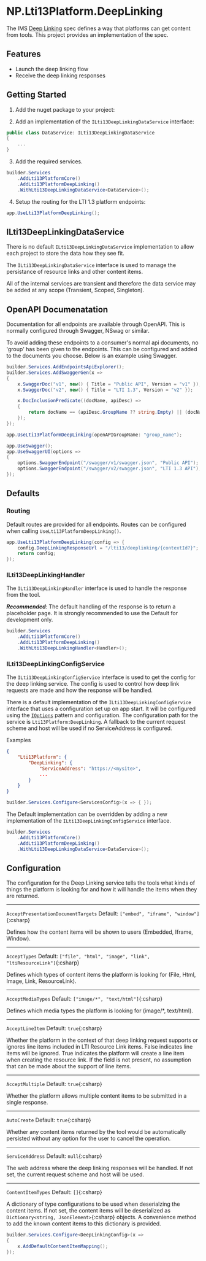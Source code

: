 ﻿# NP.Lti13Platform.DeepLinking

The IMS [Deep Linking](https://www.imsglobal.org/spec/lti-dl/v2p0) spec defines a way that platforms can get content from tools. This project provides an implementation of the spec.

## Features

- Launch the deep linking flow
- Receive the deep linking responses

## Getting Started

1. Add the nuget package to your project:

2. Add an implementation of the `ILti13DeepLinkingDataService` interface:

```csharp
public class DataService: ILti13DeepLinkingDataService
{
    ...
}
```

3. Add the required services.

```csharp
builder.Services
    .AddLti13PlatformCore()
    .AddLti13PlatformDeepLinking()
    .WithLti13DeepLinkingDataService<DataService>();
```

4. Setup the routing for the LTI 1.3 platform endpoints:

```csharp
app.UseLti13PlatformDeepLinking();
```

## ILti13DeepLinkingDataService

There is no default `ILti13DeepLinkingDataService` implementation to allow each project to store the data how they see fit.

The `ILti13DeepLinkingDataService` interface is used to manage the persistance of resource links and other content items.

All of the internal services are transient and therefore the data service may be added at any scope (Transient, Scoped, Singleton).

## OpenAPI Documenatation

Documentation for all endpoints are available through OpenAPI. This is normally configured through Swagger, NSwag or similar.

To avoid adding these endpoints to a consumer's normal api documents, no 'group' has been given to the endpoints. This can be configured and added to the documents you choose. Below is an example using Swagger.

```csharp
builder.Services.AddEndpointsApiExplorer();
builder.Services.AddSwaggerGen(x =>
{
    x.SwaggerDoc("v1", new() { Title = "Public API", Version = "v1" });
    x.SwaggerDoc("v2", new() { Title = "LTI 1.3", Version = "v2" });

    x.DocInclusionPredicate((docName, apiDesc) =>
    {
        return docName == (apiDesc.GroupName ?? string.Empty) || (docName == "v2" && apiDesc.GroupName == "group_name");
    });
});

app.UseLti13PlatformDeepLinking(openAPIGroupName: "group_name");

app.UseSwagger();
app.UseSwaggerUI(options =>
{
    options.SwaggerEndpoint("/swagger/v1/swagger.json", "Public API");
    options.SwaggerEndpoint("/swagger/v2/swagger.json", "LTI 1.3 API");
});
```

## Defaults

### Routing

Default routes are provided for all endpoints. Routes can be configured when calling `UseLti13PlatformDeepLinking()`.

```csharp
app.UseLti13PlatformDeepLinking(config => {
    config.DeepLinkingResponseUrl = "/lti13/deeplinking/{contextId?}"; // {contextId?} is required
    return config;
});
```

### ILti13DeepLinkingHandler

The `ILti13DeepLinkingHandler` interface is used to handle the response from the tool.

***Recommended***:
The default handling of the response is to return a placeholder page. It is strongly recommended to use the Default for development only.

```csharp
builder.Services
    .AddLti13PlatformCore()
    .AddLti13PlatformDeepLinking()
    .WithLti13DeepLinkingHandler<Handler>();
```

### ILti13DeepLinkingConfigService

The `ILti13DeepLinkingConfigService` interface is used to get the config for the deep linking service. The config is used to control how deep link requests are made and how the response will be handled.

There is a default implementation of the `ILti13DeepLinkingConfigService` interface that uses a configuration set up on app start.
It will be configured using the [`IOptions`](https://learn.microsoft.com/en-us/aspnet/core/fundamentals/configuration) pattern and configuration.
The configuration path for the service is `Lti13Platform:DeepLinking`.
A fallback to the current request scheme and host will be used if no ServiceAddress is configured.

Examples

```json
{
    "Lti13Platform": {
        "DeepLinking": {
            "ServiceAddress": "https://<mysite>",
            ...
        }
    }
}
```

```csharp
builder.Services.Configure<ServicesConfig>(x => { });
```

The Default implementation can be overridden by adding a new implementation of the `ILti13DeepLinkingConfigService` interface.

```csharp
builder.Services
    .AddLti13PlatformCore()
    .AddLti13PlatformDeepLinking()
    .WithLti13DeepLinkingDataService<DataService>();
```

## Configuration

The configuration for the Deep Linking service tells the tools what kinds of things the platform is looking for and how it will handle the items when they are returned.

***

`AcceptPresentationDocumentTargets` Default: `["embed", "iframe", "window"]`{:csharp}

Defines how the content items will be shown to users (Embedded, Iframe, Window).

***

`AcceptTypes` Default: `["file", "html", "image", "link", "ltiResourceLink"]`{:csharp}

Defines which types of content items the platform is looking for (File, Html, Image, Link, ResourceLink).

***

`AcceptMediaTypes` Default: `["image/*", "text/html"]`{:csharp}

Defines which media types the platform is looking for (image/*, text/html).

***

`AcceptLineItem` Default: `true`{:csharp}

Whether the platform in the context of that deep linking request supports or ignores line items included in LTI Resource Link items. False indicates line items will be ignored. True indicates the platform will create a line item when creating the resource link. If the field is not present, no assumption that can be made about the support of line items.

***

`AcceptMultiple` Default: `true`{:csharp}

Whether the platform allows multiple content items to be submitted in a single response.

***

`AutoCreate` Default: `true`{:csharp}

Whether any content items returned by the tool would be automatically persisted without any option for the user to cancel the operation.

***

`ServiceAddress` Default: `null`{:csharp}

The web address where the deep linking responses will be handled. If not set, the current request scheme and host will be used.

***

`ContentItemTypes` Default: `[]`{:csharp}

A dictionary of type configurations to be used when deserialzing the content items. If not set, the content items will be deserialized as `Dictionary<string, JsonElement>`{:csharp} objects. A convenience method to add the known content items to this dictionary is provided.

```csharp
builder.Services.Configure<DeepLinkingConfig>(x =>
{
    x.AddDefaultContentItemMapping();
});
```

